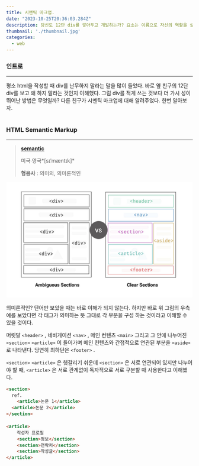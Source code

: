 ```yaml
---
title: 시맨틱 마크업.
date: "2023-10-25T20:36:03.284Z"
description: 당신도 12단 div를 쌓아두고 개발하는가? 요소는 이름으로 자신의 역할을 설명해야한다.
thumbnail: './thumbnail.jpg'
categories:
  - web
---
```

### 인트로
---
평소 html을 작성할 때 div를 난무하지 말라는 말을 많이 들었다. 바로 옆 친구의 12단 div를 보고 왜 하지 말라는 것인지 이해했다. 그럼 div를 적게 쓰는 것보다 더 가시 성이 뛰어난 방법은 무엇일까? 다른 친구가 시멘틱 마크업에 대해 알려주었다. 
한번 알아보자.<br/><br/>

### HTML Semantic Markup
---
> **[semantic](https://en.dict.naver.com/#/entry/enko/74453940307f4c45ba76b0aa988fc5c3)**
> 
> 미국∙영국*[sɪˈmæntɪk]*
> 
> **형용사**
> : 의미의, 의미론적인
> 

![](./semantic.png)

의미론적인? 단어만 보았을 때는 바로 이해가 되지 않는다. 하지만 바로 위 그림의 우측 예를 보았다면 각 태그가 의미하는 뜻 그대로 각 부분을 구성 하는 것이라고 이해할 수 있을 것이다.

머릿말 `<header>` , 네비게이션 `<nav>` , 메인 컨텐츠 `<main>` 그리고 그 안에 나누어진 `<section>` `<article>` 이 들어가며 메인 컨텐츠와 간접적으로 연관된 부분을 `<aside>` 로 나타낸다. 당연히 최하단은 `<footer>` .

`<section>` `<article>` 은 헷갈리기 쉬운데 `<section>` 은 서로 연관되어 있지만 나누어야 할 때, `<article>` 은 서로 관계없이 독자적으로 서로 구분할 때 사용한다고 이해했다.

```html
<section>
  ref.
	<article>논문 1</article>
  <article>논문 2</article>
</section>

<article>
	작성자 프로필
	<section>정보</section>
	<section>연락처</section>
	<section>작성글</section>
</article>
```